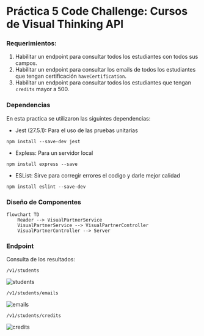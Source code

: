 # Práctica 5 Code Challenge: Cursos de Visual Thinking API

### Requerimientos:

1. Habilitar un endpoint para consultar todos los estudiantes con todos sus campos.
2. Habilitar un endpoint para consultar los emails de todos los estudiantes que tengan certificación `haveCertification`.
3. Habilitar un endpoint para consultar todos los estudiantes que tengan `credits` mayor a 500.

### Dependencias

En esta practica se utilizaron las siguintes dependencias:

* Jest (27.5.1): Para el uso de las pruebas unitarias

```
npm install --save-dev jest
```

* Expless: Para un servidor local

```
npm install express --save
```

* ESList: Sirve para corregir errores el codigo y darle mejor calidad

```
npm install eslint --save-dev
```


### Diseño de Componentes


```mermaid
flowchart TD
    Reader --> VisualPartnerService
    VisualPartnerService --> VisualPartnerController
    VisualPartnerController --> Server
```


### Endpoint

Consulta de los resultados:

`/v1/students`

![students](https://user-images.githubusercontent.com/99149617/167227427-051853ea-fb34-471b-b87d-d9a81a8bd577.png)


`/v1/students/emails`

![emails](https://user-images.githubusercontent.com/99149617/167227442-b4a92d60-3104-485e-8976-4708b807846e.png)


`/v1/students/credits`

![credits](https://user-images.githubusercontent.com/99149617/167227466-783d32c8-80ec-482b-9db1-1b1921ac640a.png)

